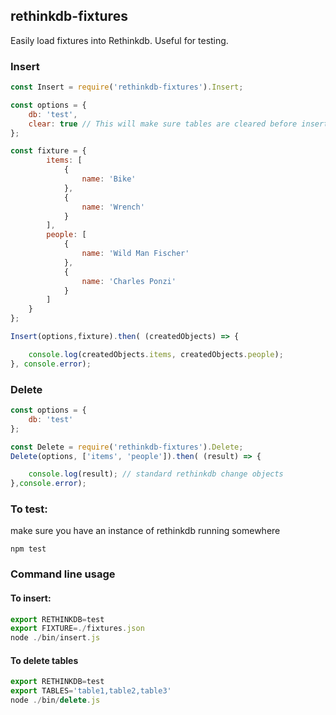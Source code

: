 ## rethinkdb-fixtures

Easily load fixtures into Rethinkdb. Useful for testing.

### Insert
```javascript
const Insert = require('rethinkdb-fixtures').Insert;

const options = {
    db: 'test',
    clear: true // This will make sure tables are cleared before inserting.
};

const fixture = {
        items: [
            {
                name: 'Bike'
            },
            {
                name: 'Wrench'
            }
        ],
        people: [
            {
                name: 'Wild Man Fischer'
            },
            {
                name: 'Charles Ponzi'
            }
        ]
    }
};

Insert(options,fixture).then( (createdObjects) => {

    console.log(createdObjects.items, createdObjects.people);
}, console.error);
```

### Delete
```javascript
const options = {
    db: 'test'
};

const Delete = require('rethinkdb-fixtures').Delete;
Delete(options, ['items', 'people']).then( (result) => {

    console.log(result); // standard rethinkdb change objects
},console.error);

```

### To test: 
make sure you have an instance of rethinkdb running somewhere
```
npm test
```

### Command line usage

#### To insert:
```javascript
export RETHINKDB=test
export FIXTURE=./fixtures.json
node ./bin/insert.js
```
#### To delete tables
```javascript
export RETHINKDB=test
export TABLES='table1,table2,table3'
node ./bin/delete.js
```
